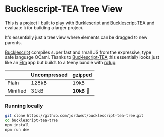 Bucklescript-TEA Tree View
=================

This is a project I built to play with [Bucklescript](https://github.com/bloomberg/bucklescript) and [Bucklescript-TEA](https://github.com/OvermindDL1/bucklescript-tea) and evaluate it for building a larger project.

It's essentially just a tree view where elements can be dragged to new parents.

[Bucklescript](https://github.com/bloomberg/bucklescript) compiles super fast and small JS from the expressive, type safe language OCaml. Thanks to [Bucklescript-TEA](https://github.com/OvermindDL1/bucklescript-tea) this essentially looks just like an [Elm](http://elm-lang.org/) app but builds to a teeny bundle with [rollup](https://rollupjs.org/):

|          | Uncompressed | gzipped     |
| -------- | ------------ | ----------- |
| Plain    | 128kB        | 19kB        |
| Minified | 31kB         | **10kB** 🎉 |

### Running locally

```sh
git clone https://github.com/jordwest/bucklescript-tea-tree.git
cd bucklescript-tea-tree
npm install
npm run dev
```
